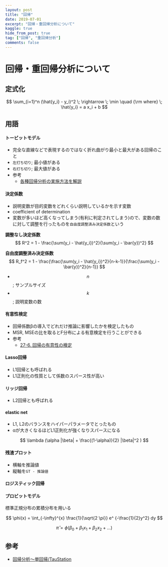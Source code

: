 ```yaml
---
layout: post
title: "回帰"
date: 2019-07-01
excerpt: "回帰・重回帰分析について"
kaggle: true
hide_from_post: true
tag: ["回帰", "重回帰分析"]
comments: false
---
```


# 回帰・重回帰分析について

## 定式化

$$
\sum_{i=1}^n (\hat{y_i} - y_i)^2 \; \rightarrow \; \min \quad {\rm where} \; \hat{y_i} = a x_i + b
$$

## 用語

#### トービットモデル
 - 完全な直線などで表現するのではなく折れ曲がり最小と最大がある回帰のこと
 - `左打ち切り`; 最小値がある
 - `右打ち切り`; 最大値がある
 - 参考
   - [各種回帰分析の実施方法を解説](https://www.gixo.jp/blog/2494/)

#### 決定係数
 - 説明変数が目的変数をどれくらい説明しているかを示す変数
 - coefficient of determination
 - 変数が多いほど高くなってしまう(有利に判定されてしまう)ので、変数の数に対して調整を行ったものを`自由度調整済み決定係数`という

**調整なし決定係数**  
$$
R^2 = 1 - \frac{\sum(y_i - \hat{y_i})^2}{\sum(y_i - \bar{y})^2}
$$

**自由度調整済み決定係数**  
$$
R_f^2 = 1 - \frac{\frac{\sum(y_i - \hat{y_i})^2}{n-k-1}}{\frac{\sum(y_i - \bar{y})^2}{n-1}}
$$
 - $$n$$; サンプルサイズ
 - $$k$$; 説明変数の数


#### 有意性検定
 - 回帰係数βの導入でどれだけ推論に影響したかを検定したもの
 - MSR, MSEの比を取るとF分布による有意検定を行うことができる
 - 参考
   - [27-6. 回帰の有意性の検定](https://bellcurve.jp/statistics/course/24461.html)

#### Lasso回帰
 - L1回帰とも呼ばれる
 - L1正則化の性質として係数のスパース性が高い

#### リッジ回帰
 - L2回帰とも呼ばれる

#### elastic net
 - L1, L2のバランスをハイパーパラメータでとったもの
 - αが大きくなるほどL1正則化が強くなりスパースになる

$$
\lambda (\alpha |\beta| + \frac{(1-\alpha)}{2} |\beta|^2 )
$$


#### 残渣プロット
 - 横軸を推論値
 - 縦軸を`GT - 推論値`

#### ロジスティック回帰

#### プロビットモデル
標準正規分布の累積分布を用いる  

$$
\phi(x) = \int_{-\infty}^{x} \frac{1}{\sqrt{2 \pi}} e^ {-\frac{1}{2}y^2} dy
$$

$$
\hat{\pi} = \phi (\beta_0 + \beta_1 x_1 + \beta_2 x_2 + ...)
$$

## 参考
 - [回帰分析～単回帰/TauStation](http://taustation.com/single-regression/)
